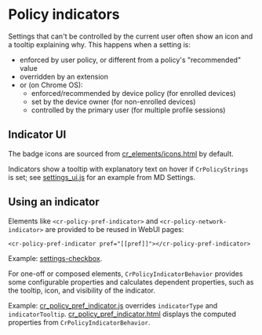 # Policy indicators

Settings that can't be controlled by the current user often show an icon and a
tooltip explaining why. This happens when a setting is:

* enforced by user policy, or different from a policy's "recommended" value
* overridden by an extension
* or (on Chrome OS):
    * enforced/recommended by device policy (for enrolled devices)
    * set by the device owner (for non-enrolled devices)
    * controlled by the primary user (for multiple profile sessions)

## Indicator UI

The badge icons are sourced from [cr_elements/icons.html] by default.

Indicators show a tooltip with explanatory text on hover if `CrPolicyStrings`
is set; see [settings_ui.js] for an example from MD Settings.

## Using an indicator

Elements like `<cr-policy-pref-indicator>` and `<cr-policy-network-indicator>`
are provided to be reused in WebUI pages:

    <cr-policy-pref-indicator pref="[[pref]]"></cr-policy-pref-indicator>

Example: [settings-checkbox].

For one-off or composed elements, `CrPolicyIndicatorBehavior` provides some
configurable properties and calculates dependent properties, such as the
tooltip, icon, and visibility of the indicator.

Example: [cr_policy_pref_indicator.js] overrides `indicatorType` and
`indicatorTooltip`. [cr_policy_pref_indicator.html] displays the computed
properties from `CrPolicyIndicatorBehavior`.


[cr_elements/icons.html]: ../icons.html
[settings_ui.js]: /chrome/browser/resources/settings/settings_ui/settings_ui.js
[settings-checkbox]: /chrome/browser/resources/settings/controls/settings_checkbox.html
[cr_policy_pref_indicator.js]: cr_policy_pref_indicator.js
[cr_policy_pref_indicator.html]: cr_policy_pref_indicator.html

